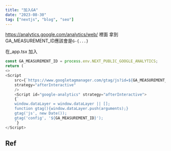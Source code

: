 ```yaml
---
title: "加入GA"
date: "2023-08-30"
tag: ["nextjs", "blog", "seo"]
---
```


https://analytics.google.com/analytics/web/ 裡面 拿到GA_MEASUREMENT_ID應該會是`G-{...}`



在_app.tsx 加入
```js
const GA_MEASUREMENT_ID = process.env.NEXT_PUBLIC_GOOGLE_ANALYTICS;
return (
<>
<Script
	src={`https://www.googletagmanager.com/gtag/js?id=${GA_MEASUREMENT_ID}`}
	strategy="afterInteractive"
	/>
	<Script id="google-analytics" strategy="afterInteractive">
	{`
	window.dataLayer = window.dataLayer || [];
	function gtag(){window.dataLayer.push(arguments);}
	gtag('js', new Date());
	gtag('config', '${GA_MEASUREMENT_ID}');
	`}
</Script>
```

## Ref
